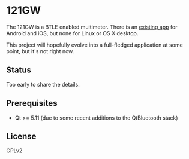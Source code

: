 # 121GW

The 121GW is a BTLE enabled multimeter. There is an [existing app](https://gitlab.com/Sepps/app-121gw) for Android and iOS, but none for Linux or OS X desktop.

This project will hopefully evolve into a full-fledged application at some point, but it's not right now.


## Status

Too early to share the details.

## Prerequisites

* Qt >= 5.11 (due to some recent additions to the QtBluetooth stack)

## License

GPLv2

